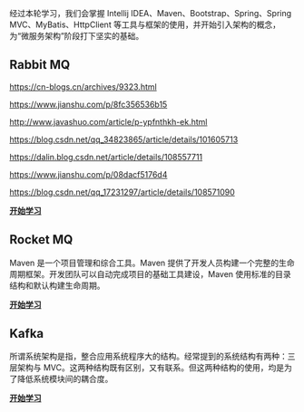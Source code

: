 经过本轮学习，我们会掌握 Intellij IDEA、Maven、Bootstrap、Spring、Spring MVC、MyBatis、HttpClient 等工具与框架的使用，并开始引入架构的概念，为“微服务架构”阶段打下坚实的基础。

## Rabbit MQ

https://cn-blogs.cn/archives/9323.html

https://www.jianshu.com/p/8fc356536b15

http://www.javashuo.com/article/p-ypfnthkh-ek.html

https://blog.csdn.net/qq_34823865/article/details/101605713

https://dalin.blog.csdn.net/article/details/108557711

https://www.jianshu.com/p/08dacf5176d4

https://blog.csdn.net/qq_17231297/article/details/108571090

[**开始学习**](elasticsearch/)

## Rocket MQ

Maven 是一个项目管理和综合工具。Maven 提供了开发人员构建一个完整的生命周期框架。开发团队可以自动完成项目的基础工具建设，Maven 使用标准的目录结构和默认构建生命周期。

[**开始学习**](kibana/)

## Kafka

所谓系统架构是指，整合应用系统程序大的结构。经常提到的系统结构有两种：三层架构与 MVC。这两种结构既有区别，又有联系。但这两种结构的使用，均是为了降低系统模块间的耦合度。

[**开始学习**](kafka/)

